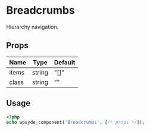 # Breadcrumbs

Hierarchy navigation.

## Props

| Name  | Type   | Default |
| ----- | ------ | ------- |
| items | string | "[]"    |
| class | string | ""      |

## Usage

```php
<?php
echo wpsyde_component('Breadcrumbs', [/* props */]);
```

